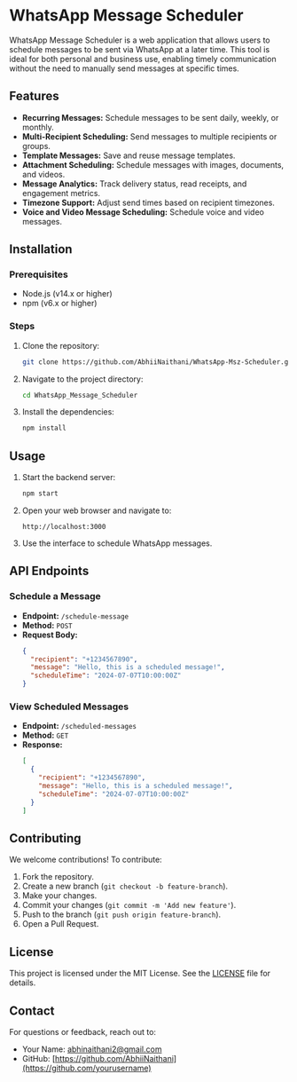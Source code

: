 
# WhatsApp Message Scheduler

WhatsApp Message Scheduler is a web application that allows users to schedule messages to be sent via WhatsApp at a later time. This tool is ideal for both personal and business use, enabling timely communication without the need to manually send messages at specific times.

## Features

- **Recurring Messages:** Schedule messages to be sent daily, weekly, or monthly.
- **Multi-Recipient Scheduling:** Send messages to multiple recipients or groups.
- **Template Messages:** Save and reuse message templates.
- **Attachment Scheduling:** Schedule messages with images, documents, and videos.
- **Message Analytics:** Track delivery status, read receipts, and engagement metrics.
- **Timezone Support:** Adjust send times based on recipient timezones.
- **Voice and Video Message Scheduling:** Schedule voice and video messages.

## Installation

### Prerequisites

- Node.js (v14.x or higher)
- npm (v6.x or higher)

### Steps

1. Clone the repository:
   ```sh
   git clone https://github.com/AbhiiNaithani/WhatsApp-Msz-Scheduler.git
   ```
2. Navigate to the project directory:
   ```sh
   cd WhatsApp_Message_Scheduler
   ```
3. Install the dependencies:
   ```sh
   npm install
   ```

## Usage

1. Start the backend server:
   ```sh
   npm start
   ```
2. Open your web browser and navigate to:
   ```
   http://localhost:3000
   ```
3. Use the interface to schedule WhatsApp messages.

## API Endpoints

### Schedule a Message

- **Endpoint:** `/schedule-message`
- **Method:** `POST`
- **Request Body:**
  ```json
  {
    "recipient": "+1234567890",
    "message": "Hello, this is a scheduled message!",
    "scheduleTime": "2024-07-07T10:00:00Z"
  }
  ```

### View Scheduled Messages

- **Endpoint:** `/scheduled-messages`
- **Method:** `GET`
- **Response:**
  ```json
  [
    {
      "recipient": "+1234567890",
      "message": "Hello, this is a scheduled message!",
      "scheduleTime": "2024-07-07T10:00:00Z"
    }
  ]
  ```

## Contributing

We welcome contributions! To contribute:

1. Fork the repository.
2. Create a new branch (`git checkout -b feature-branch`).
3. Make your changes.
4. Commit your changes (`git commit -m 'Add new feature'`).
5. Push to the branch (`git push origin feature-branch`).
6. Open a Pull Request.

## License

This project is licensed under the MIT License. See the [LICENSE](LICENSE) file for details.

## Contact

For questions or feedback, reach out to:

- Your Name: [abhinaithani2@gmail.com](mailto:your.email@example.com)
- GitHub: [https://github.com/AbhiiNaithani](https://github.com/yourusername)
```